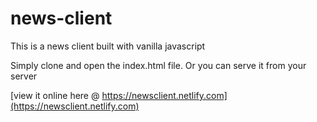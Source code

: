 # news-client
This is a news client built with vanilla javascript

Simply clone and open the index.html file. Or you can serve it from your server

[view it online here @ https://newsclient.netlify.com](https://newsclient.netlify.com)
